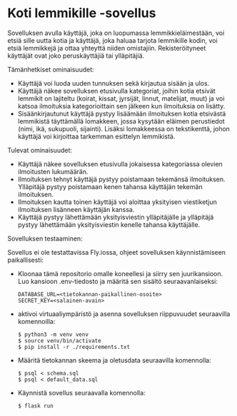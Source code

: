 # Koti lemmikille -sovellus

Sovelluksen avulla käyttäjä, joka on luopumassa lemmikkieläimestään, voi etsiä sille uutta kotia ja käyttäjä, joka haluaa tarjota lemmikille kodin, voi etsiä lemmikkejä ja ottaa yhteyttä niiden omistajiin. Rekisteröityneet käyttäjät ovat joko peruskäyttäjiä tai ylläpitäjiä.

Tämänhetkiset ominaisuudet:
* Käyttäjä voi luoda uuden tunnuksen sekä kirjautua sisään ja ulos.
* Käyttäjä näkee sovelluksen etusivulla kategoriat, joihin kotia etsivät lemmikit on lajiteltu (koirat, kissat, jyrsijät, linnut, matelijat, muut) ja voi katsoa ilmoituksia kategorioittain sen jälkeen kun ilmoituksia on lisätty.
* Sisäänkirjautunut käyttäjä pystyy lisäämään ilmoituksen kotia etsivästä lemmikistä täyttämällä lomakkeen, jossa kysytään eläimen perustiedot (nimi, ikä, sukupuoli, sijainti). Lisäksi lomakkeessa on tekstikenttä, johon käyttäjä voi kirjoittaa tarkemman esittelyn lemmikistä.

Tulevat ominaisuudet:
* Käyttäjä näkee sovelluksen etusivulla jokaisessa kategoriassa olevien ilmoitusten lukumäärän.
* Ilmoituksen tehnyt käyttäjä pystyy poistamaan tekemänsä ilmoituksen. Ylläpitäjä pystyy poistamaan kenen tahansa käyttäjän tekemän ilmoituksen.
* Ilmoituksen kautta toinen käyttäjä voi aloittaa yksityisen viestiketjun ilmoituksen lisänneen käyttäjän kanssa.
* Käyttäjä pystyy lähettämään yksityisviestin ylläpitäjälle ja ylläpitäjä pystyy lähettämään yksityisviestin kenelle tahansa käyttäjälle.

Sovelluksen testaaminen:

Sovellus ei ole testattavissa Fly.iossa, ohjeet sovelluksen käynnistämiseen paikallisesti:
* Kloonaa tämä repositorio omalle koneellesi ja siirry sen juurikansioon. Luo kansioon .env-tiedosto ja määritä sen sisältö seuraavanlaiseksi:
    ```
    DATABASE_URL=<tietokannan-paikallinen-osoite>
    SECRET_KEY=<salainen-avain>
    ```
* aktivoi virtuaaliympäristö ja asenna sovelluksen riippuvuudet seuraavilla komennoilla:
    ```
    $ python3 -m venv venv
    $ source venv/bin/activate
    $ pip install -r ./requirements.txt
    ```
* Määritä tietokannan skeema ja oletusdata seuraavilla komennolla:
    ```
    $ psql < schema.sql
    $ psql < default_data.sql
    ```
* Käynnistä sovellus seuraavalla komennolla:
    ```
    $ flask run
    ```
